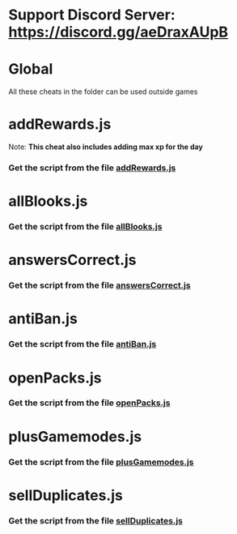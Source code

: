 # Support Discord Server: https://discord.gg/aeDraxAUpB

# Global

All these cheats in the folder can be used outside games

# addRewards.js

Note: **This cheat also includes adding max xp for the day**

### Get the script from the file [addRewards.js](https://raw.githubusercontent.com/Jude-Gideon/Blooket/main/Global/addRewards.js)

# allBlooks.js

### Get the script from the file [allBlooks.js](https://raw.githubusercontent.com/Jude-Gideon/Blooket/main/Global/allBlooks.js)

# answersCorrect.js

### Get the script from the file [answersCorrect.js](https://raw.githubusercontent.com/Jude-Gideon/Blooket/main/global/answersCorrect.js)

# antiBan.js

### Get the script from the file [antiBan.js](https://raw.githubusercontent.com/Jude-Gideon/Blooket/main/Global/antiBan.js)

# openPacks.js

### Get the script from the file [openPacks.js](https://raw.githubusercontent.com/Jude-Gideon/Blooket/main/global/openPacks.js)

# plusGamemodes.js

### Get the script from the file [plusGamemodes.js](https://raw.githubusercontent/com/Jude-Gideon/Blooket/man/global/plusGamemodes.js)

# sellDuplicates.js

### Get the script from the file [sellDuplicates.js](https://raw.githubusercontent.com/Jude-Gideon/Blooket/main/global/sellDuplicates.js)

